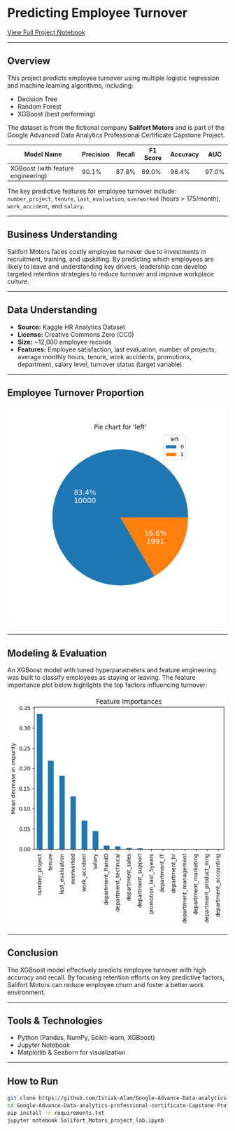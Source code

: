 # Predicting Employee Turnover

[View Full Project Notebook](https://github.com/Istiak-Alam/Google-Advance-Data-analytics-professional-certificate-Capstone-Project/blob/main/Salifort_Motors_project_lab.ipynb)

---

## Overview

This project predicts employee turnover using multiple logistic regression and machine learning algorithms, including:

- Decision Tree  
- Random Forest  
- XGBoost (best performing)  

The dataset is from the fictional company **Salifort Motors** and is part of the Google Advanced Data Analytics Professional Certificate Capstone Project.

| Model Name                  | Precision | Recall | F1 Score | Accuracy | AUC   |
|----------------------------|-----------|--------|----------|----------|-------|
| XGBoost (with feature engineering) | 90.1%     | 87.8%  | 89.0%    | 96.4%    | 97.0% |

The key predictive features for employee turnover include:  
`number_project`, `tenure`, `last_evaluation`, `overworked` (hours > 175/month), `work_accident`, and `salary`.

---

## Business Understanding

Salifort Motors faces costly employee turnover due to investments in recruitment, training, and upskilling. By predicting which employees are likely to leave and understanding key drivers, leadership can develop targeted retention strategies to reduce turnover and improve workplace culture.

---

## Data Understanding

- **Source:** Kaggle HR Analytics Dataset  
- **License:** Creative Commons Zero (CC0)  
- **Size:** ~12,000 employee records  
- **Features:** Employee satisfaction, last evaluation, number of projects, average monthly hours, tenure, work accidents, promotions, department, salary level, turnover status (target variable)

---

## Employee Turnover Proportion

![Employee Turnover Proportion](Images/left.png)

---

## Modeling & Evaluation

An XGBoost model with tuned hyperparameters and feature engineering was built to classify employees as staying or leaving. The feature importance plot below highlights the top factors influencing turnover:

![Feature Importances - XGBoost with Feature Engineering](Images/fi_xgb_fe.png)

---

## Conclusion

The XGBoost model effectively predicts employee turnover with high accuracy and recall. By focusing retention efforts on key predictive factors, Salifort Motors can reduce employee churn and foster a better work environment.

---

## Tools & Technologies

- Python (Pandas, NumPy, Scikit-learn, XGBoost)  
- Jupyter Notebook  
- Matplotlib & Seaborn for visualization  

---

## How to Run

```bash
git clone https://github.com/Istiak-Alam/Google-Advance-Data-analytics-professional-certificate-Capstone-Project.git
cd Google-Advance-Data-analytics-professional-certificate-Capstone-Project
pip install -r requirements.txt
jupyter notebook Salifort_Motors_project_lab.ipynb
